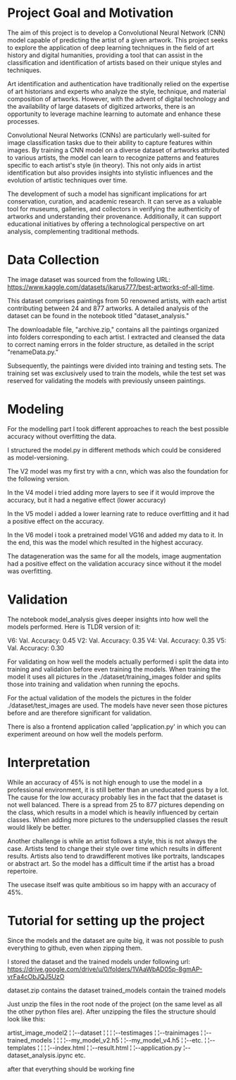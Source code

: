 # Project Goal and Motivation

The aim of this project is to develop a Convolutional Neural Network (CNN) model capable of predicting the artist of a given artwork. 
This project seeks to explore the application of deep learning techniques in the field of art history and digital humanities, 
providing a tool that can assist in the classification and identification of artists based on their unique styles and techniques.

Art identification and authentication have traditionally relied on the expertise of art historians and experts who analyze the style, 
technique, and material composition of artworks. However, with the advent of digital technology and the availability of large datasets of digitized artworks, 
there is an opportunity to leverage machine learning to automate and enhance these processes.

Convolutional Neural Networks (CNNs) are particularly well-suited for image classification tasks due to their ability to capture features within images. 
By training a CNN model on a diverse dataset of artworks attributed to various artists, the model can learn to recognize patterns and features specific to each artist's style (in theory). 
This not only aids in artist identification but also provides insights into stylistic influences and the evolution of artistic techniques over time.

The development of such a model has significant implications for art conservation, curation, and academic research. 
It can serve as a valuable tool for museums, galleries, and collectors in verifying the authenticity of artworks and understanding their provenance. 
Additionally, it can support educational initiatives by offering a technological perspective on art analysis, complementing traditional methods.

# Data Collection 

The image dataset was sourced from the following URL: https://www.kaggle.com/datasets/ikarus777/best-artworks-of-all-time.

This dataset comprises paintings from 50 renowned artists, with each artist contributing between 24 and 877 artworks. A detailed analysis of the dataset can be found in the notebook titled "dataset_analysis."

The downloadable file, "archive.zip," contains all the paintings organized into folders corresponding to each artist. I extracted and cleansed the data to correct naming errors in the folder structure, as detailed in the script "renameData.py."

Subsequently, the paintings were divided into training and testing sets. The training set was exclusively used to train the models, while the test set was reserved for validating the models with previously unseen paintings.

# Modeling

For the modelling part I took different approaches to reach the best possible accuracy without overfitting the data.

I structured the model.py in different methods which could be considered as model-versioning. 

The V2 model was my first try with a cnn, which was also the foundation for the following version.

In the V4 model i tried adding more layers to see if it would improve the accuracy, but it had a negative effect (lower accuracy)

In the V5 model i added a lower learning rate to reduce overfitting and it had a positive effect on the accuracy.

In the V6 model i took a pretrained model VG16 and added my data to it. In the end, this was the model which resulted in the highest accuracy.

The datageneration was the same for all the models, image augmentation had a positive effect on the validation accuracy since without it the model was overfitting.

# Validation

The notebook model_analysis gives deeper insights into how well the models performed. Here is TLDR version of it:

V6: Val. Accuracy: 0.45
V2: Val. Accuracy: 0.35
V4: Val. Accuracy: 0.35
V5: Val. Accuracy: 0.30

For validating on how well the models actually performed i split the data into training and validation before even training the models. When training the model it uses all pictures in the ./dataset/training_images folder and splits those into training and validation when running the epochs. 

For the actual validation of the models the pictures in the folder ./dataset/test_images are used. The models have never seen those pictures before and are therefore significant for validation.

There is also a frontend application called 'application.py' in which you can experiment areound on how well the models perform.

# Interpretation

While an accuracy of 45% is not high enough to use the model in a professional environment, it is still better than an uneducated guess by a lot. The cause for the low accuracy probably lies in the fact that the dataset is not well balanced. There is a spread from 25 to 877 pictures depending on the class, which results in a model which is heavily influenced by certain classes. When adding more pictures to the undersupplied classes the result would likely be better.

Another challenge is while an artist follows a style, this is not always the case. Artists tend to change their style over time which results in different results. Artists also tend to drawdifferent motives like portraits, landscapes or abstract art. So the model has a difficult time if the artist has a broad repertoire.

The usecase itself was quite ambitious so im happy with an accuracy of 45%.

# Tutorial for setting up the project

Since the models and the dataset are quite big, it was not possible to push everything to github, even when zipping them.

I stored the dataset and the trained models under following url: 
https://drive.google.com/drive/u/0/folders/1VAaWbAD05p-8gmAP-vrFa4cObJQJ5UzO

dataset.zip contains the dataset
trained_models contain the trained models

Just unzip the files in the root node of the project (on the same level as all the other python files are). After unzipping the files the structure should look like this:

artist_image_model2
¦
¦--dataset
¦  ¦
¦  ¦--testimages
¦  ¦--trainimages
¦
¦--trained_models
¦  ¦
¦  ¦--my_model_v2.h5
¦  ¦--my_model_v4.h5
¦  ¦--etc.
¦
¦--templates
¦  ¦
¦  ¦--index.html
¦  ¦--result.html
¦
¦--application.py
¦--dataset_analysis.ipync
etc.

after that everything should be working fine